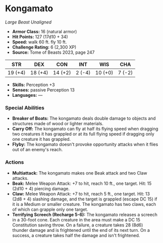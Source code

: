 # Kongamato

*Large* *Beast* *Unaligned*

- **Armor Class:** 16 (natural armor)
- **Hit Points:** 127 (17d10 + 34)
- **Speed:** walk 60 ft. fly 10 ft.
- **Challenge Rating:** 6 (2,300 XP)
- **Source:** Tome of Beasts 2023, page 247

| STR | DEX | CON | INT | WIS | CHA |
| --- | --- | --- | --- | --- | --- |
| 19 (+4) | 18 (+4) | 14 (+2) | 2 (-4) | 10 (+0) | 7 (-2) |

- **Skills:** Perception +3
- **Senses:** passive Perception 13
- **Languages:** —

### Special Abilities

- **Breaker of Boats:** The kongamato deals double damage to objects and structures made of wood or lighter materials.
- **Carry Off:** The kongamato can fly at half its flying speed when dragging two creatures it has grappled or at its full flying speed if dragging only one creature it has grappled.
- **Flyby:** The kongamato doesn't provoke opportunity attacks when it flies out of an enemy's reach.

### Actions

- **Multiattack:** The kongamato makes one Beak attack and two Claw attacks.
- **Beak:** Melee Weapon Attack: +7 to hit, reach 10 ft., one target. Hit: 15 (2d10 + 4) piercing damage.
- **Claw:** Melee Weapon Attack: +7 to hit, reach 5 ft., one target. Hit: 13 (2d8 + 4) slashing damage, and the target is grappled (escape DC 15) if it is a Medium or smaller creature. The kongamato has two claws, each of which can grapple only one target.
- **Terrifying Screech (Recharge 5-6):** The kongamato releases a screech in a 30-foot cone. Each creature in the area must make a DC 15 Constitution saving throw. On a failure, a creature takes 28 (8d6) thunder damage and is frightened until the end of its next turn. On a success, a creature takes half the damage and isn't frightened.
